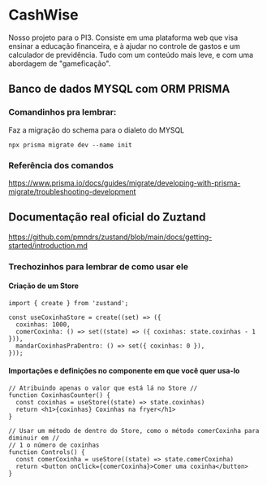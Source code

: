 # CashWise 

Nosso projeto para o PI3. Consiste em uma plataforma web 
que visa ensinar a educação financeira, e à ajudar no 
controle de gastos e um calculador de previdência. Tudo com 
um conteúdo mais leve, e com uma abordagem de "gameficação".

## Banco de dados MYSQL com ORM PRISMA

### Comandinhos pra lembrar:

Faz a migração do schema para o dialeto do MYSQL
```
npx prisma migrate dev --name init
```

### Referência dos comandos
https://www.prisma.io/docs/guides/migrate/developing-with-prisma-migrate/troubleshooting-development

## Documentação real oficial do Zuztand

https://github.com/pmndrs/zustand/blob/main/docs/getting-started/introduction.md

### Trechozinhos para lembrar de como usar ele

#### Criação de um Store
```
import { create } from 'zustand';

const useCoxinhaStore = create((set) => ({
  coxinhas: 1000,
  comerCoxinha: () => set((state) => ({ coxinhas: state.coxinhas - 1 })),
  mandarCoxinhasPraDentro: () => set({ coxinhas: 0 }),
}));
```

#### Importações e definições no componente em que você quer usa-lo
```
// Atribuindo apenas o valor que está lá no Store //
function CoxinhasCounter() {
  const coxinhas = useStore((state) => state.coxinhas)
  return <h1>{coxinhas} Coxinhas na fryer</h1>
}

// Usar um método de dentro do Store, como o método comerCoxinha para diminuir em //
// 1 o número de coxinhas
function Controls() {
  const comerCoxinha = useStore((state) => state.comerCoxinha)
  return <button onClick={comerCoxinha}>Comer uma coxinha</button>
}
```